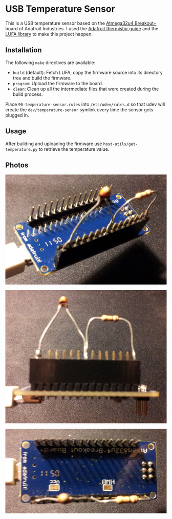 USB Temperature Sensor
======================

This is a USB temperature sensor based on the [Atmega32u4 Breakout+](http://www.ladyada.net/products/atmega32u4breakout/) board of Adafruit Industries.  I used the [Adafruit thermistor guide](http://learn.adafruit.com/thermistor/using-a-thermistor) and the [LUFA library](http://www.fourwalledcubicle.com/LUFA.php) to make this project happen.

Installation
------------

The following `make` directives are available:
* `build` (default): Fetch LUFA, copy the firmware source into its directory tree and build the firmware.
* `program`: Upload the firmware to the board.
* `clean`: Clean up all the intermediate files that were created during the build process.

Place `90-temperature-sensor.rules` into `/etc/udev/rules.d` so that udev will create the `dev/temperature-sensor` symlink every time the sensor gets plugged in.

Usage
-----

After building and uploading the firmware use `host-utils/get-temperature.py` to retrieve the temperature value.

Photos
------

![Diagonal view](photos/diagonal-view.png)

![Side view](photos/side-view.png)

![Top view](photos/top-view.png)
